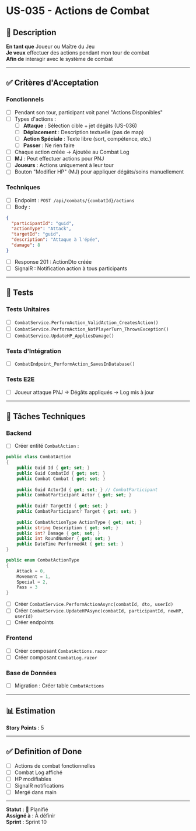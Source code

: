 # US-035 - Actions de Combat

## 📝 Description

**En tant que** Joueur ou Maître du Jeu  
**Je veux** effectuer des actions pendant mon tour de combat  
**Afin de** interagir avec le système de combat

---

## ✅ Critères d'Acceptation

### Fonctionnels
- [ ] Pendant son tour, participant voit panel "Actions Disponibles"
- [ ] Types d'actions :
  - [ ] **Attaque** : Sélection cible + jet dégâts (US-036)
  - [ ] **Déplacement** : Description textuelle (pas de map)
  - [ ] **Action Spéciale** : Texte libre (sort, compétence, etc.)
  - [ ] **Passer** : Ne rien faire
- [ ] Chaque action créée → Ajoutée au Combat Log
- [ ] **MJ** : Peut effectuer actions pour PNJ
- [ ] **Joueurs** : Actions uniquement à leur tour
- [ ] Bouton "Modifier HP" (MJ) pour appliquer dégâts/soins manuellement

### Techniques
- [ ] Endpoint : `POST /api/combats/{combatId}/actions`
- [ ] Body :
```json
{
  "participantId": "guid",
  "actionType": "Attack",
  "targetId": "guid",
  "description": "Attaque à l'épée",
  "damage": 8
}
```
- [ ] Response 201 : ActionDto créée
- [ ] SignalR : Notification action à tous participants

---

## 🧪 Tests

### Tests Unitaires
- [ ] `CombatService.PerformAction_ValidAction_CreatesAction()`
- [ ] `CombatService.PerformAction_NotPlayerTurn_ThrowsException()`
- [ ] `CombatService.UpdateHP_AppliesDamage()`

### Tests d'Intégration
- [ ] `CombatEndpoint_PerformAction_SavesInDatabase()`

### Tests E2E
- [ ] Joueur attaque PNJ → Dégâts appliqués → Log mis à jour

---

## 🔧 Tâches Techniques

### Backend
- [ ] Créer entité `CombatAction` :
```csharp
public class CombatAction
{
    public Guid Id { get; set; }
    public Guid CombatId { get; set; }
    public Combat Combat { get; set; }
    
    public Guid ActorId { get; set; } // CombatParticipant
    public CombatParticipant Actor { get; set; }
    
    public Guid? TargetId { get; set; }
    public CombatParticipant? Target { get; set; }
    
    public CombatActionType ActionType { get; set; }
    public string Description { get; set; }
    public int? Damage { get; set; }
    public int RoundNumber { get; set; }
    public DateTime PerformedAt { get; set; }
}

public enum CombatActionType
{
    Attack = 0,
    Movement = 1,
    Special = 2,
    Pass = 3
}
```
- [ ] Créer `CombatService.PerformActionAsync(combatId, dto, userId)`
- [ ] Créer `CombatService.UpdateHPAsync(combatId, participantId, newHP, userId)`
- [ ] Créer endpoints

### Frontend
- [ ] Créer composant `CombatActions.razor`
- [ ] Créer composant `CombatLog.razor`

### Base de Données
- [ ] Migration : Créer table `CombatActions`

---

## 📊 Estimation

**Story Points** : 5

---

## ✅ Definition of Done

- [ ] Actions de combat fonctionnelles
- [ ] Combat Log affiché
- [ ] HP modifiables
- [ ] SignalR notifications
- [ ] Mergé dans main

---

**Statut** : 📝 Planifié  
**Assigné à** : À définir  
**Sprint** : Sprint 10
